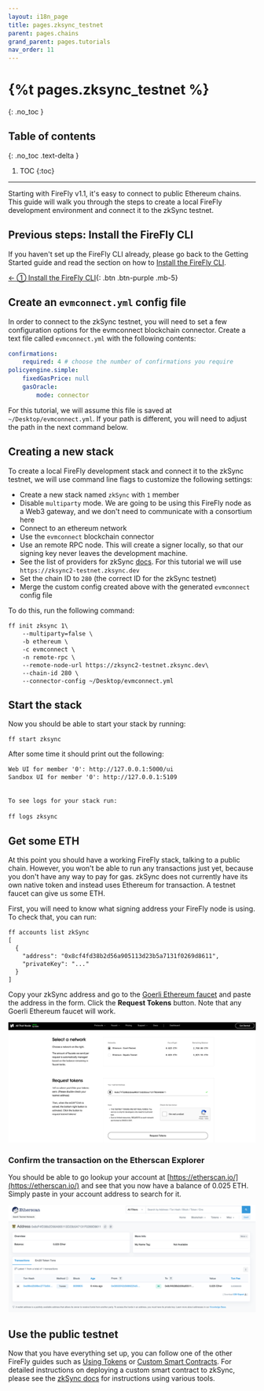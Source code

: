 ```yaml
---
layout: i18n_page
title: pages.zksync_testnet
parent: pages.chains
grand_parent: pages.tutorials
nav_order: 11
---
```



# {%t pages.zksync_testnet %}
{: .no_toc }

## Table of contents
{: .no_toc .text-delta }

1. TOC
{:toc}

---

Starting with FireFly v1.1, it's easy to connect to public Ethereum chains. This guide will walk you through the steps to create a local FireFly development environment and connect it to the zkSync testnet.

## Previous steps: Install the FireFly CLI
If you haven't set up the FireFly CLI already, please go back to the Getting Started guide and read the section on how to [Install the FireFly CLI](../../gettingstarted/firefly_cli.md).

[← ① Install the FireFly CLI](../../gettingstarted/firefly_cli.md){: .btn .btn-purple .mb-5}

## Create an `evmconnect.yml` config file
In order to connect to the zkSync testnet, you will need to set a few configuration options for the evmconnect blockchain connector. Create a text file called `evmconnect.yml` with the following contents:

```yml
confirmations:
    required: 4 # choose the number of confirmations you require
policyengine.simple:
    fixedGasPrice: null
    gasOracle:
        mode: connector
```
For this tutorial, we will assume this file is saved at `~/Desktop/evmconnect.yml`. If your path is different, you will need to adjust the path in the next command below.

## Creating a new stack
To create a local FireFly development stack and connect it to the zkSync testnet, we will use command line flags to customize the following settings:

 - Create a new stack named `zkSync` with `1` member
 - Disable `multiparty` mode. We are going to be using this FireFly node as a Web3 gateway, and we don't need to communicate with a consortium here
 - Connect to an ethereum network
 - Use the `evmconnect` blockchain connector
 - Use an remote RPC node. This will create a signer locally, so that our signing key never leaves the development machine.
 - See the list of providers for zkSync [docs](https://v2-docs.zksync.io/dev/fundamentals/testnet.html). For this tutorial we will use `https://zksync2-testnet.zksync.dev`
 - Set the chain ID to `280` (the correct ID for the zkSync testnet)
 - Merge the custom config created above with the generated `evmconnect` config file

To do this, run the following command:
```
ff init zksync 1\
    --multiparty=false \
    -b ethereum \
    -c evmconnect \
    -n remote-rpc \
    --remote-node-url https://zksync2-testnet.zksync.dev\
    --chain-id 280 \
    --connector-config ~/Desktop/evmconnect.yml
```

## Start the stack
Now you should be able to start your stack by running:

```
ff start zksync
```

After some time it should print out the following:

```
Web UI for member '0': http://127.0.0.1:5000/ui
Sandbox UI for member '0': http://127.0.0.1:5109


To see logs for your stack run:

ff logs zksync
```

## Get some ETH
At this point you should have a working FireFly stack, talking to a public chain. However, you won't be able to run any transactions just yet, because you don't have any way to pay for gas. zkSync does not currently have its own native token and instead uses Ethereum for transaction. A testnet faucet can give us some ETH.

First, you will need to know what signing address your FireFly node is using. To check that, you can run:

```
ff accounts list zkSync
[
  {
    "address": "0x8cf4fd38b2d56a905113d23b5a7131f0269d8611",
    "privateKey": "..."
  }
]
```

Copy your zkSync address and go to the [Goerli Ethereum faucet](https://www.allthatnode.com/faucet/ethereum.dsrv) and paste the address in the form. Click the **Request Tokens** button. Note that any Goerli Ethereum faucet will work.

![Goerli Faucet](images/zksync_faucet.png)

### Confirm the transaction on the Etherscan Explorer
You should be able to go lookup your account at [https://etherscan.io/](https://etherscan.io/) and see that you now have a balance of 0.025 ETH. Simply paste in your account address to search for it.

![Etherscan](images/zksync_explorer.png)

## Use the public testnet
Now that you have everything set up, you can follow one of the other FireFly guides such as [Using Tokens](../tokens/index.md) or [Custom Smart Contracts](../custom_contracts/ethereum.md). For detailed instructions on deploying a custom smart contract to zkSync, please see the [zkSync docs](https://docs.zksync.io/dev/contracts/) for instructions using various tools.